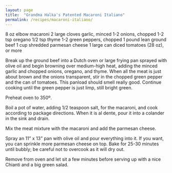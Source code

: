 ```yaml
---
layout: page
title:  "Grandma Halka's Patented Macaroni Italiano"
permalink: /recipes/macaroni-italiano/
---
```

8 oz elbow macaroni
2 large cloves garlic, minced
1-2 onions, chopped
1-2 tsp oregano
1/2 tsp thyme
1-2 green peppers, chopped
1 pound lean ground beef
1 cup shredded parmesan cheese
1 large can diced tomatoes (28 oz), or more

Break up the ground beef into a Dutch oven or large frying pan sprayed with olive oil and begin browning over medium-high heat, adding the minced garlic and chopped onions, oregano, and thyme. When all the meat is just about brown and the onions transparent, stir in the chopped green pepper and the can of tomatoes.  This panload should smell really good. Continue cooking until the green pepper is just limp, still bright green.

Preheat oven to 350º.

Boil a pot of water, adding 1/2 teaspoon salt, for the macaroni, and cook according to package directions. When it is al dente, pour it into a colander in the sink and drain.

Mix the meat mixture with the macaroni and add the parmesan cheese.

Spray an 11” x 13” pan with olive oil and pour everything into it. If you want, you can sprinkle more parmesan cheese on top. Bake for 25-30 minutes until bubbly; be careful not to overcook as it will dry out.

Remove from oven and let sit a few minutes before serving up with a nice Chianti and a big green salad.
